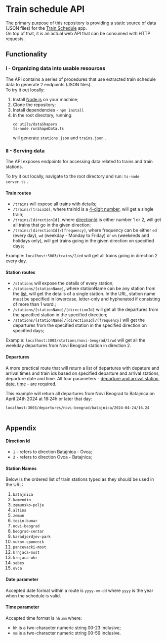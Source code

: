 # Train schedule API

The primary purpose of this repository is providing a static source of data (JSON files) for the <a href="https://github.com/marija-kov/train-schedule">Train Schedule</a> app. <br>
On top of that, it is an actual web API that can be consumed with HTTP requests.

## Functionality

### I - Organizing data into usable resources

The API contains a series of procedures that use extracted train schedule data to generate 2 endpoints (JSON files).
<br>
To try it out locally:
<br>

1. Install <a href="https://nodejs.org/en">Node.js</a> on your machine;
2. Clone the repository;
3. Install dependencies - `npm install`
4. In the root directory, running:
   ```
   cd utils/dataShapers
   ts-node runShapeData.ts
   ```
   will generate `stations.json` and `trains.json` .

### II - Serving data

The API exposes endpoints for accessing data related to trains and train stations.

To try it out locally, navigate to the root directory and run: `ts-node server.ts` .

#### Train routes

- `/trains` will expose all trains with details;
- `/trains/[trainId]`, where trainId is a <a href="https://github.com/Marija-Kov/train-schedule-23-api/blob/build-api/helpers/extractedData.ts">4-digit number</a>, will get a single train;
- `/trains/[directionId]`, where [directionId](#directionId) is either number 1 or 2, will get all trains that go in the given direction;
- `/trains/[directionId]/[frequency]`, where frequency can be either `ed` (every day), `wd` (weekday - Monday to Friday) or `wh` (weekends and holidays only), will get trains going in the given direction on specified days;

Example: `localhost:3003/trains/2/ed` will get all trains going in direction 2 every day.

#### Station routes

- `/stations` will expose the details of every station;
- `/stations/[stationName]`, where stationName can be any station from the [list](#listOfStations), will get the details of a single station. In the URL, station name must be specified in lowercase, letter-only and hyphenated if consisting of more than 1 word.;
- `/stations/[stationName]/[directionId]` will get all the departures from the specified station in the specified direction;
- `/stations/[stationName]/[directionId]/[frequency]` will get the departures from the specified station in the specified direction on specified days;

Example: `localhost:3003/stations/novi-beograd/2/wd` will get all the weekday departures from Novi Beograd station in direction 2.

#### Departures

A more practical route that will return a list of departures with depature and arrival times and train ids based on specified departure and arrival stations, departure date and time. All four parameters - [departure and arrival station](#listOfStations), [date](#dateFormat), [time](#timeFormat) - are required.

This example will return all departures from Novi Beograd to Batajnica on April 24th 2024 at 16:24h or later that day:

`localhost:3003/departures/novi-beograd/batajnica/2024-04-24/16.24`
<br><br>

## Appendix

#### Direction Id <a name = "directionId"></a>

- `1` - refers to direction Batajnica - Ovca;
- `2` - refers to direction Ovca - Batajnica;

#### Station Names <a name = "listOfStations"></a>

Below is the ordered list of train stations typed as they should be used in the URL: <br>

1. `batajnica`
2. `kamendin`
3. `zemunsko-polje`
4. `altina`
5. `zemun`
6. `tosin-bunar`
7. `novi-beograd`
8. `beograd-centar`
9. `karadjordjev-park`
10. `vukov-spomenik`
11. `pancevacki-most`
12. `krnjaca-most`
13. `krnjaca-ukr`
14. `sebes`
15. `ovca`

#### Date parameter <a name = "dateFormat">

Accepted date format within a route is `yyyy-mm-dd` where `yyyy` is the year when the schedule is valid.

#### Time parameter <a name = "timeFormat">

Accepted time format is `hh.mm` where:

- `hh` is a two-character numeric string 00-23 inclusive;
- `mm` is a two-character numeric string 00-59 inclusive.
